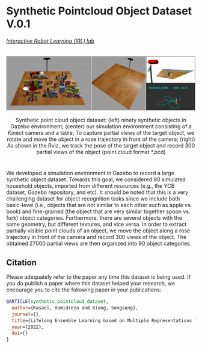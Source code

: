 # Synthetic Pointcloud Object Dataset V.0.1
###### [Interactive Robot Learning (IRL) lab](https://www.ai.rug.nl/irl-lab/)

<p align="center">
  <img src="imgs/overview.png" width="800" title="">
</p>
<p align="center">
  Synthetic point cloud object dataset: (left) ninety synthetic objects in Gazebo environment; (center) our simulation environment consisting of a Kinect camera and a table; To capture partial views of the target object, we rotate and move the object in a rose trajectory in front of the camera; (right) As shown in the Rviz, we track the pose of the target object and record 300 partial views of the object (point cloud format *.pcd)
</p>

#

We developed a simulation environment in Gazebo to record a large synthetic object dataset. Towards this goal, we considered 90 simulated household objects, imported from different resources (e.g., the YCB dataset, Gazebo repository, and etc). It should be noted that this is a very challenging dataset for object recognition tasks since we include both basic-level (i.e., objects that are not similar to each other such as apple vs. book) and fine-grained (the object that are very similar together spoon vs. fork) object categories. Furthermore, there are several objects with the same geometry, but different textures, and vice versa. In order to extract partially visible point clouds of an object, we move the object along a rose trajectory in front of the camera and record 300 views of the object. The obtained 27000 partial views are then organized into 90 object categories. 

## Citation

Please adequately refer to the paper any time this dataset is being used. If you do publish a paper where this dataset helped your research, we encourage you to cite the following paper in your publications:

```bib
@ARTICLE{synthetic_pointcloud_dataset,
  author={Kasaei, Hamidreza and Xiong, Songsong},
  journal={}, 
  title={Lifelong Ensemble Learning based on Multiple Representations for Few-Shot Object Recognition}, 
  year={2022},
  doi={}
}
```

